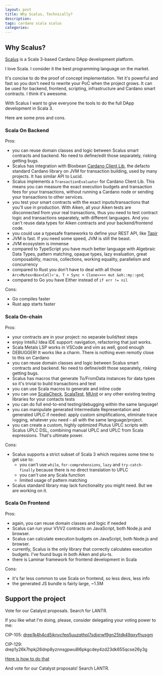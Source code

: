 ```yaml
---
layout: post
title: Why Scalus, Technically?
description:
tags: cardano scala scalus
categories:
---
```

## Why Scalus?

[Scalus](https://scalus.org) is a Scala 3-based Cardano DApp development platform.

I love Scala. I consider it the best programming language on the market.

It's concise to do the proof of concept implementation.
Yet it's powerful and fast so you don't need to rewrite your PoC when the project grows.
It can be used for backend, frontend, scripting, infrastructure and Cardano smart contracts. I think it's awesome.

With Scalus I want to give everyone the tools to do the full DApp development in Scala 3.

Here are some pros and cons.

### Scala On Backend

Pros:

- you can reuse domain classes and logic between Scalus smart contracts and backend. No need to define/edit those separately, risking getting bugs.
- Scalus has integration with Bloxbean [Cardano Client Lib](https://cardano-client.dev/), the defacto standard Cardano library on JVM for transaction building, used by many projects. It has similar API to Lucid.
- Scalus implements a `TransactionEvaluator` for Cardano Client Lib. This means you can measure the exact execution budgets and transaction fees for your transactions, without running a Cardano node or sending your transactions to other services.
- you test your smart contracts with the exact inputs/transactions that you'll use in production. With Aiken, all your Aiken tests are disconnected from your real transactions, thus you need to test contract logic and transactions separately, with different languages. And you can't reuse data types for Aiken contracts and your backend/frontend code.
- you could use a typesafe frameworks to define your REST API, like [Tapir](https://tapir.softwaremill.com/)
- JVM is fast. If you need some speed, JVM is still the beast.
- JVM ecosystem is immense
- compared to TypeScript you have much better language with Algebraic Data Types, pattern matching, opaque types, lazy evaluation, great composability, macros, collections, working equality, parallelism and concurrency
- compared to Rust you don't have to deal with all those `Arc<Mutex<Box<Cell<'a, T + Sync + Clone>>>> mut &oh::my::god`;
- compared to Go you have Either instead of `if err != nil`

Cons:

- Go compiles faster
- Rust app starts faster

### Scala On-chain

Pros:

- your contracts are in your project: no separate build/test steps
- enjoy IntelliJ Idea IDE support: navigation, refactoring that just works.
- Scala Metals LSP works in VSCode and vim as well, good enough
- DEBUGGER! It works like a charm. There is nothing even remotly close to this on Cardano
- you can reuse domain classes and logic between Scalus smart contracts and backend. No need to define/edit those separately, risking getting bugs.
- Scalus has macros that generate To/FromData instances for data types so it's trivial to build transactions and test
- you can use Scala macros to generate and inline code
- you can use [ScalaCheck](https://scalacheck.org/), [ScalaTest](https://www.scalatest.org/), [MUnit](https://scalameta.org/munit/) or any other existing testing libraries for your contacts tests
- you can do full end-to-end testing/debugging within the same language!
- you can manipulate generated Intermediate Representation and generated UPLC if needed: apply custom simplifications, eliminate trace logging, whatever you need – all with the same language/project.
- you can create a custom, highly optimized Plutus UPLC scripts with Scalus UPLC DSL, combining manual UPLC and UPLC from Scala expressions. That's ultimate power.

Cons:

- Scalus supports a strict subset of Scala 3 which requires some time to get use to:
  - you can't use `while`, `for-comprehensions`, `lazy` and `try-catch-finally` because there is no direct translation to UPLC
  - you can't use any Scala function
  - limited usage of pattern matching
- Scalus standard library may lack functionality you might need. But we are working on it.

### Scala On Frontend

Pros:

- again, you can reuse domain classes and logic if needed
- Scalus can run your V1/V2 contracts on JavaScript, both Node.js and browser.
- Scalus can calculate execution budgets on JavaScript, both Node.js and browser.
- currently, Scalus is the only library that correctly calculates execution budgets. I've found bugs in both Aiken and plu-ts.
- there is Laminar framework for frontend development in Scala

Cons:

- it's far less common to use Scala on frontend, so less devs, less info
- the generated JS bundle is fairly large, ~1.5M

## Support the project

Vote for our Catalyst proposals. Search for LANTR.

If you like what I'm doing, please, consider delegating your voting power to me:

CIP-105: [drep1k4h4cd5jknvcfeq5uuzqthpl7sdjxrwf9gn25tdk49qxyfhusgm](https://gov.tools/connected/drep_directory/drep1k4h4cd5jknvcfeq5uuzqthpl7sdjxrwf9gn25tdk49qxyfhusgm)

CIP-129: drep1y26k7hpkj26dnp8yznnsgpwu8l6pkgcdey4zd23dk655qcse26y3g

[Here is how to do that](https://learncardano.io/how-to-delegate-drep-eternl-wallet-mobile/)

And vote for our Catalyst proposals! Search LANTR.
